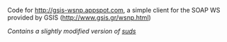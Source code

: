 Code for http://gsis-wsnp.appspot.com, a simple client for the SOAP WS provided by GSIS (http://www.gsis.gr/wsnp.html)

_Contains a slightly modified version of [suds](https://fedorahosted.org/suds)_
